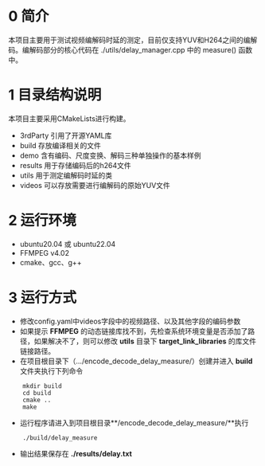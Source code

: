 <!--
 * @Descripttion: 
 * @version: 
 * @Author: congsir
 * @Date: 2022-07-11 15:15:14
 * @LastEditors: Please set LastEditors
 * @LastEditTime: 2022-07-13 14:33:53
-->
0 简介
====

本项目主要用于测试视频编解码时延的测定，目前仅支持YUV和H264之间的编解码。编解码部分的核心代码在 ./utils/delay_manager.cpp 中的 measure() 函数中。


1 目录结构说明
====
本项目主要采用CMakeLists进行构建。
+ 3rdParty 引用了开源YAML库
+ build 存放编译相关的文件
+ demo 含有编码、尺度变换、解码三种单独操作的基本样例
+ results 用于存储编码后的h264文件
+ utils 用于测定编解码时延的类
+ videos 可以存放需要进行编解码的原始YUV文件


2 运行环境
====
+ ubuntu20.04 或 ubuntu22.04 
+ FFMPEG v4.02
+ cmake、gcc、g++

3 运行方式
====
+ 修改config.yaml中videos字段中的视频路径、以及其他字段的编码参数
+ 如果提示 **FFMPEG** 的动态链接库找不到，先检查系统环境变量是否添加了路径，如果解决不了，则可以修改 **utils** 目录下 **target_link_libraries** 的库文件链接路径。
+ 在项目根目录下（.../encode_decode_delay_measure/）创建并进入 **build** 文件夹执行下列命令
```
    mkdir build
    cd build
    cmake ..
    make
```
+ 运行程序请进入到项目根目录**/encode_decode_delay_measure/**执行
```
    ./build/delay_measure
```
+ 输出结果保存在 **./results/delay.txt**
    